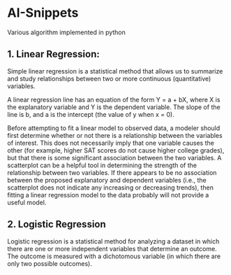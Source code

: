 # AI-Snippets

Various algorithm implemented in python

## 1. Linear Regression:

  Simple linear regression is a statistical method that allows us to summarize and study relationships between two or more       continuous (quantitative) variables. 
  
  A linear regression line has an equation of the form Y = a + bX, where X is the explanatory variable and Y is the dependent     variable. The slope of the line is b, and a is the intercept (the value of y when x = 0).
  
  
  Before attempting to fit a linear model to observed data, a modeler should first determine whether or not there is a          relationship between the variables of interest. This does not necessarily imply that one variable causes the other (for     example, higher SAT scores do not cause higher college grades), but that there is some significant association between the two  variables. A scatterplot can be a helpful tool in determining the strength of the relationship between two variables. If there  appears to be no association between the proposed explanatory and dependent variables (i.e., the scatterplot does not indicate  any increasing or decreasing trends), then fitting a linear regression model to the data probably will not provide a useful   model.


## 2. Logistic Regression

Logistic regression is a statistical method for analyzing a dataset in which there are one or more independent variables that determine an outcome. The outcome is measured with a dichotomous variable (in which there are only two possible outcomes).
